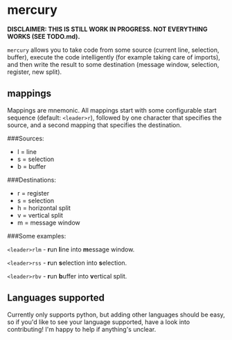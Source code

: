 # mercury

**DISCLAIMER: THIS IS STILL WORK IN PROGRESS. NOT EVERYTHING WORKS (SEE TODO.md).**

`mercury` allows you to take code from some source (current line, selection, buffer), execute the code intelligently
(for example taking care of imports), and then write the result to some destination (message window, selection, register,
new split).

## mappings

Mappings are mnemonic. All mappings start with some configurable start sequence (default: `<leader>r`), followed by one
character that specifies the source, and a second mapping that specifies the destination.

###Sources:

* l = line
* s = selection
* b = buffer

###Destinations:

* r = register
* s = selection
* h = horizontal split
* v = vertical split
* m = message window

###Some examples:

`<leader>rlm` - **r**un **l**ine into **m**essage window.

`<leader>rss` - **r**un **s**election into **s**election.

`<leader>rbv` - **r**un **b**uffer into **v**ertical split.

## Languages supported

Currently only supports python, but adding other languages should be easy, so if you'd like to see your language
supported, have a look into contributing! I'm happy to help if anything's unclear.
